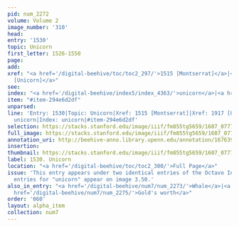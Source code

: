 ```yaml
---
pid: num_2272
volume: Volume 2
image_number: '310'
head:
entry: '1530'
topic: Unicorn
first_letter: 1526-1550
page:
add:
xref: "<a href='/digital-beehive/toc/toc2_297/'>1515 [Montserrat]</a>|<a href='/digital-beehive/toc/toc2_354/'>1917
  [Unicorn]</a>"
see:
index: "<a href='/digital-beehive/index5/index_4363/'>unicorn</a>|<a href='/digital-beehive/index5/index_4363/'>unicorn</a>"
item: "#item-294e6d2df"
unparsed:
line: 'Entry: 1530|Topic: Unicorn|Xref: 1515 [Montserrat]|Xref: 1917 [Unicorn]|Index:
  unicorn|Index: unicorn|#item-294e6d2df'
selection: https://stacks.stanford.edu/image/iiif/fm855tg5659/1607_0777/876,3836,2867,354/full/0/default.jpg
full_image: https://stacks.stanford.edu/image/iiif/fm855tg5659/1607_0777/full/full/0/default.jpg
annotation_uri: http://beehive-anno.library.upenn.edu/annotation/1676390994529
insertion:
thumbnail: https://stacks.stanford.edu/image/iiif/fm855tg5659/1607_0777/876,3836,600,180/250,/0/default.jpg
label: 1530. Unicorn
location: "<a href='/digital-beehive/toc/toc2_300/'>Full Page</a>"
issue: 'This entry appears under two identical entries of the Octavo Index: two index
  entries for "unicorn" appear on image 3.50.'
also_in_entry: "<a href='/digital-beehive/num7/num_2273/'>Whale</a>|<a href='/digital-beehive/num7/num_2274/'>Cacao</a>|<a
  href='/digital-beehive/num7/num_2275/'>Gold's worth</a>"
order: '060'
layout: alpha_item
collection: num7
---
```

